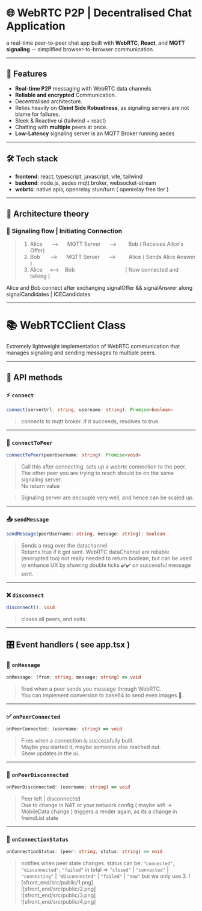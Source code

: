# 🌐 WebRTC P2P | Decentralised Chat Application

a real-time peer-to-peer chat app built with **WebRTC**, **React**, and **MQTT signaling** -- simplified browser-to-browser communication.

---

## 🚀 Features

- **Real-time P2P** messaging with WebRTC data channels  
- **Reliable and encrypted** Communication.
- Decentralised architecture.
- Relies heavily on **Cleint Side Robustness**, as signaling servers are not blame for failures.
- Sleek & Reactive ui (tailwind + react)  
- Chatting with **multiple** peers at once.
- **Low-Latency** signaling server is an MQTT Broker running aedes
---

## 🛠️ Tech stack

- **frontend**: react, typescript, javascript, vite, tailwind  
- **backend**: node.js, aedes mqtt broker, websocket-stream  
- **webrtc**: native apis, openrelay stun/turn ( openrelay free tier )

---

## 📖 Architecture theory

### 🔄 Signaling flow | Initiating Connection

> 1. Alice &nbsp; &nbsp; &nbsp;--> &nbsp; &nbsp; &nbsp;MQTT Server &nbsp; &nbsp; &nbsp;-->&nbsp; &nbsp; &nbsp; &nbsp; Bob ( Receives Alice's Offer)  
> 2. Bob &nbsp; &nbsp; &nbsp; --> &nbsp; &nbsp;&nbsp; MQTT Server  &nbsp; &nbsp;  &nbsp;--> &nbsp; &nbsp; &nbsp; &nbsp; Alice ( Sends Alice Answer )  
> 3. Alice &nbsp; &nbsp; <-->&nbsp; &nbsp; Bob &nbsp; &nbsp; &nbsp; &nbsp; &nbsp; &nbsp; &nbsp; &nbsp; &nbsp; &nbsp; &nbsp; &nbsp; &nbsp; &nbsp; &nbsp; &nbsp; &nbsp;( Now connected and talking )

Alice and Bob connect after exchanging signalOffer && signalAnswer along signalCandidates | ICECandidates

---

# 📚 WebRTCClient Class  
Extremely lightweight implementation of WebRTC communication that manages signaling and sending messages to multiple peers.

---

## 🧮 API methods

### ⚡ `connect`

```ts
connect(serverUrl: string, username: string): Promise<boolean>
````

> connects to mqtt broker. if it succeeds, resolves to true.

---

### 🔗 `connectToPeer`

```ts
connectToPeer(peerUsername: string): Promise<void>
```

> Call this after connecting. sets up a webrtc connection to the peer. The other peer you are trying to reach should be on the same signaling server.  
> No return value

> Signaling server are decouple very well, and hence can be scaled up.  

---

### 📤 `sendMessage`

```ts
sendMessage(peerUsername: string, message: string): boolean
```

> Sends a msg over the datachannel.  
> Returns true if it got sent. WebRTC dataChannel are reliable (encrypted too) not really needed to return boolean, but can be used to enhance UX by showing double ticks ✔️✔️ on successful message sent.

---

### ❌ `disconnect`

```ts
disconnect(): void
```

> closes all peers, and exits.

---

## 🎛️ Event handlers ( see app.tsx )

### 💬 `onMessage`

```ts
onMessage: (from: string, message: string) => void
```

> fired when a peer sends you message through WebRTC.  
> You can implement conversion to base64 to send even images 📸.

---

### ✅ `onPeerConnected`

```ts
onPeerConnected: (username: string) => void
```

> Fires when a connection is successfully built.  
> Maybe you started it, maybe someone else reached out.  
> Show updates in the ui.

---

### 👋 `onPeerDisconnected`

```ts
onPeerDisconnected: (username: string) => void
```

> Peer left | disconnected  
> Due to change in NAT or your network config ( maybe wifi -> MobileData change )
> triggers a render again, as its a change in freindList state

---

### 📡 `onConnectionStatus`

```ts
onConnectionStatus: (peer: string, status: string) => void
```

> notifies when peer state changes. status can be:
> `"connected"`, `"disconnected"`, `"failed"`
> in total => `"closed"` | `"connected"` | `"connecting"` | `"disconnected"` | `"failed"` | `"new"` but we only use 3.
> ![sfront_end/src/public/1.png]  
> ![sfront_end/src/public/2.png]  
> ![sfront_end/src/public/3.png]  
> ![sfront_end/src/public/4.png]  
